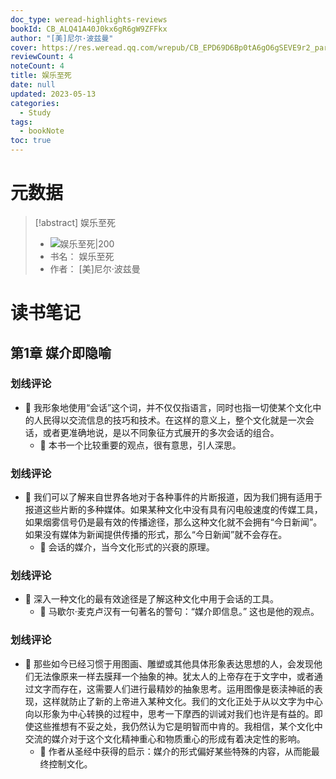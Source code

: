 ```yaml
---
doc_type: weread-highlights-reviews
bookId: CB_ALQ41A40J0kx6gR6gW9ZFFkx
author: "[美]尼尔·波兹曼"
cover: https://res.weread.qq.com/wrepub/CB_EPD69D6Bp0tA6gO6gSEVE9r2_parsecover
reviewCount: 4
noteCount: 4
title: 娱乐至死
date: null
updated: 2023-05-13
categories:
  - Study
tags:
  - bookNote
toc: true
---
```

# 元数据
> [!abstract] 娱乐至死
> - ![ 娱乐至死|200](https://res.weread.qq.com/wrepub/CB_EPD69D6Bp0tA6gO6gSEVE9r2_parsecover)
> - 书名： 娱乐至死
> - 作者： [美]尼尔·波兹曼

# 读书笔记

## 第1章 媒介即隐喻

### 划线评论
- 📌 我形象地使用“会话”这个词，并不仅仅指语言，同时也指一切使某个文化中的人民得以交流信息的技巧和技术。在这样的意义上，整个文化就是一次会话，或者更准确地说，是以不同象征方式展开的多次会话的组合。
    - 💭 本书一个比较重要的观点，很有意思，引人深思。

### 划线评论
- 📌 我们可以了解来自世界各地对于各种事件的片断报道，因为我们拥有适用于报道这些片断的多种媒体。如果某种文化中没有具有闪电般速度的传媒工具，如果烟雾信号仍是最有效的传播途径，那么这种文化就不会拥有“今日新闻”。如果没有媒体为新闻提供传播的形式，那么“今日新闻”就不会存在。
    - 💭 会话的媒介，当今文化形式的兴衰的原理。

### 划线评论
- 📌 深入一种文化的最有效途径是了解这种文化中用于会话的工具。
    - 💭 马歇尔·麦克卢汉有一句著名的警句：“媒介即信息。”
这也是他的观点。

### 划线评论
- 📌 那些如今已经习惯于用图画、雕塑或其他具体形象表达思想的人，会发现他们无法像原来一样去膜拜一个抽象的神。犹太人的上帝存在于文字中，或者通过文字而存在，这需要人们进行最精妙的抽象思考。运用图像是亵渎神祇的表现，这样就防止了新的上帝进入某种文化。我们的文化正处于从以文字为中心向以形象为中心转换的过程中，思考一下摩西的训诫对我们也许是有益的。即使这些推想有不妥之处，我仍然认为它是明智而中肯的。我相信，某个文化中交流的媒介对于这个文化精神重心和物质重心的形成有着决定性的影响。
    - 💭 作者从圣经中获得的启示：媒介的形式偏好某些特殊的内容，从而能最终控制文化。
   